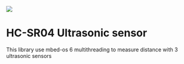 ![](./resources/official_armmbed_example_badge.png)
# HC-SR04 Ultrasonic sensor

This library use mbed-os 6 multithreading to measure distance with 3 ultrasonic sensors
